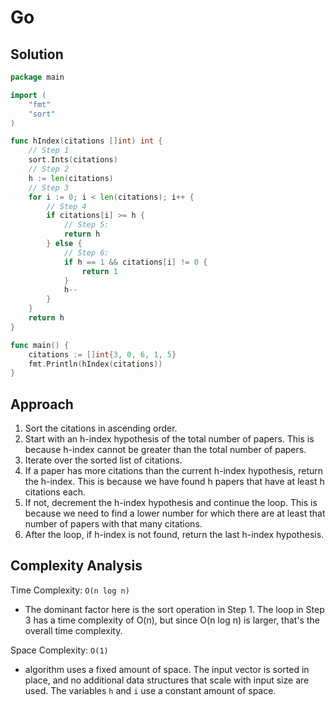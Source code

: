# Go

## Solution

```go
package main

import (
	"fmt"
	"sort"
)

func hIndex(citations []int) int {
	// Step 1
	sort.Ints(citations)
	// Step 2
	h := len(citations)
	// Step 3
	for i := 0; i < len(citations); i++ {
		// Step 4
		if citations[i] >= h {
			// Step 5:
			return h
		} else {
			// Step 6:
			if h == 1 && citations[i] != 0 {
				return 1
			}
			h--
		}
	}
	return h
}

func main() {
	citations := []int{3, 0, 6, 1, 5}
	fmt.Println(hIndex(citations))
}

```

## Approach

1. Sort the citations in ascending order.
2. Start with an h-index hypothesis of the total number of papers. This is because h-index cannot be greater than the total number of papers.
3. Iterate over the sorted list of citations.
4. If a paper has more citations than the current h-index hypothesis, return the h-index. This is because we have found h papers that have at least h citations each.
5. If not, decrement the h-index hypothesis and continue the loop. This is because we need to find a lower number for which there are at least that number of papers with that many citations.
6. After the loop, if h-index is not found, return the last h-index hypothesis.

## Complexity Analysis

Time Complexity: `O(n log n)`

* The dominant factor here is the sort operation in Step 1. The loop in Step 3 has a time complexity of O(n), but since O(n log n) is larger, that's the overall time complexity.

Space Complexity: `O(1)`

* algorithm uses a fixed amount of space. The input vector is sorted in place, and no additional data structures that scale with input size are used. The variables `h` and `i` use a constant amount of space.
